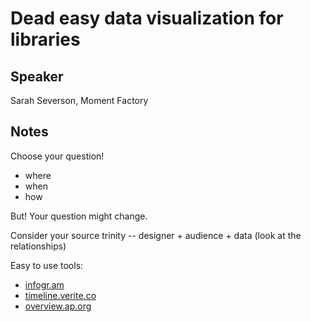 Dead easy data visualization for libraries
===

Speaker
---

Sarah Severson, Moment Factory


Notes
---

Choose your question!

  * where
  * when
  * how

But! Your question might change.

Consider your source trinity -- designer + audience + data (look at the relationships)

Easy to use tools:

  * [infogr.am](infogr.am)
  * [timeline.verite.co](timeline.verite.co)
  * [overview.ap.org](overview.ap.org)

